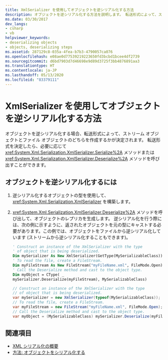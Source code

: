 ```yaml
---
title: XmlSerializer を使用してオブジェクトを逆シリアル化する方法
description: オブジェクトを逆シリアル化する方法を説明します。 転送形式によって、ストリーム オブジェクトとファイル オブジェクトのどちらを作成するかが決まります。
ms.date: 03/30/2017
dev_langs:
- csharp
- vb
helpviewer_keywords:
- deserializing objects
- objects, deserializing steps
ms.assetid: 287129c8-035a-4fea-b7b3-4790057ca076
ms.openlocfilehash: e08ae0d77539219223650fd3bcbd1bcee4df2739
ms.sourcegitcommit: d6bd7903d7d46698e9d89d3725f3bb4876891aa3
ms.translationtype: HT
ms.contentlocale: ja-JP
ms.lasthandoff: 05/13/2020
ms.locfileid: "83379111"
---
```

# <a name="how-to-deserialize-an-object-using-xmlserializer"></a>XmlSerializer を使用してオブジェクトを逆シリアル化する方法

オブジェクトを逆シリアル化する場合、転送形式によって、ストリーム オブジェクトとファイル オブジェクトのどちらを作成するかが決定されます。 転送形式を決定したら、必要に応じて <xref:System.Xml.Serialization.XmlSerializer.Serialize%2A> メソッドまたは <xref:System.Xml.Serialization.XmlSerializer.Deserialize%2A> メソッドを呼び出すことができます。

## <a name="to-deserialize-an-object"></a>オブジェクトを逆シリアル化するには

1. 逆シリアル化するオブジェクトの型を使用して、<xref:System.Xml.Serialization.XmlSerializer> を構築します。

1. <xref:System.Xml.Serialization.XmlSerializer.Deserialize%2A> メソッドを呼び出して、オブジェクトのレプリカを生成します。 逆シリアル化を行う際には、次の例に示すように、返されたオブジェクトを元の型にキャストする必要があります。この例では、オブジェクトをファイルから逆シリアル化しています (ストリームから逆シリアル化することもできます)。

    ```vb
    ' Construct an instance of the XmlSerializer with the type
    ' of object that is being deserialized.
    Dim mySerializer As New XmlSerializer(GetType(MySerializableClass))
    ' To read the file, create a FileStream.
    Dim myFileStream As New FileStream("myFileName.xml", FileMode.Open)
    ' Call the Deserialize method and cast to the object type.
    Dim myObject = CType( _
    mySerializer.Deserialize(myFileStream), MySerializableClass)
    ```

    ```csharp
    // Construct an instance of the XmlSerializer with the type
    // of object that is being deserialized.
    var mySerializer = new XmlSerializer(typeof(MySerializableClass));
    // To read the file, create a FileStream.
    var myFileStream = new FileStream("myFileName.xml", FileMode.Open);
    // Call the Deserialize method and cast to the object type.
    var myObject = (MySerializableClass) mySerializer.Deserialize(myFileStream)
    ```

## <a name="see-also"></a>関連項目

- [XML シリアル化の概要](introducing-xml-serialization.md)
- [方法: オブジェクトをシリアル化する](how-to-serialize-an-object.md)
